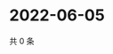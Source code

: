 # 2022-06-05

共 0 条

<!-- BEGIN WEIBO -->
<!-- 最后更新时间 Sun Jun 05 2022 14:17:40 GMT+0800 (China Standard Time) -->

<!-- END WEIBO -->
